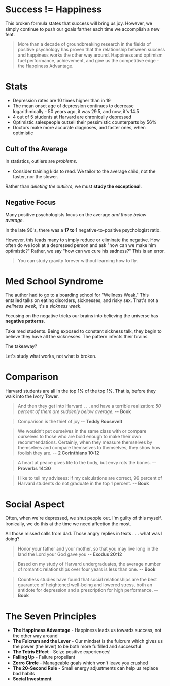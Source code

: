 # Success != Happiness

This broken formula states that success will bring us joy.  However, we simply continue to push our goals farther each time we accomplish a new feat.  

> More than a decade of groundbreaking research in the fields of positive psychology has proven that the relationship between success and happiness works the other way around.  Happiness and optimism fuel performance, achievement, and give us the competitive edge - the Happiness Advantage.

# Stats

* Depression rates are 10 times higher than in 19
* The mean onset age of depression continues to decrease logarithmically - 50 years ago, it was 29.5, and now, it's 14.5
* 4 out of 5 students at Harvard are chronically depressed
* Optimistic salespeople outsell their pessimistic counterparts by 56%
* Doctors make more accurate diagnoses, and faster ones, when optimistic

## Cult of the Average

In statistics, outliers are *problems*.  

* Consider training kids to read.  We tailor to the average child, not the faster, nor the slower.

Rather than *deleting the outliers*, we must **study the exceptional**. 

## Negative Focus 

Many positive psychologists focus on the average *and those below average*.  

In the late 90's, there was a **17 to 1** negative-to-positive psychologist ratio. 

However, this leads many to simply reduce or eliminate the negative.  How often do we look at a depressed person and ask "how can we make him optimistic?"  Rather, we say "how can we cure his sadness?"  This is an error. 

> You can study gravity forever without learning how to fly. 

# Med School Syndrome 

The author had to go to a boarding school for "Wellness Weak."  This entailed talks on eating disorders, sicknesses, and risky sex.  That's not a *wellness week*, it's a *sickness week*. 

Focusing on the negative tricks our brains into believing the universe has **negative patterns**. 

Take med students. Being exposed to constant sickness talk, they begin to believe they have all the sicknesses.  The pattern infects their brains.

The takeaway? 

Let's study what works, not what is broken. 

# Comparison 

Harvard students are all in the top 1% of the top 1%.  That is, before they walk into the Ivory Tower. 

> And then they get into Harvard . . . and have a terrible realization: *50 percent of them are suddenly below average.* 
> -- <b>Book</b>

> Comparison is the thief of joy 
> -- <b>Teddy Roosevelt</b>

> We wouldn’t put ourselves in the same class with or compare ourselves to those who are bold enough to make their own recommendations. Certainly, when they measure themselves by themselves and compare themselves to themselves, they show how foolish they are.
> -- <b>2 Corinthians 10:12</b>

> A heart at peace gives life to the body, but envy rots the bones.
> -- <b>Proverbs 14:30</b>

> I like to tell my advisees: If my calculations are correct, 99 percent of Harvard students do not graduate in the top 1 percent.
> -- <b>Book</b>

# Social Aspect

Often, when we're depressed, we shut people out.  I'm guilty of this myself.  Ironically, we do this at the time we need affection the most. 

All those missed calls from dad.  Those angry replies in texts . . . what was I doing? 

> Honor your father and your mother, so that you may live long in the land the Lord your God gave you 
> -- <b>Exodus 20:12</b>

> Based on my study of Harvard undergraduates, the average number of romantic relationships over four years is less than one.
> -- <b>Book</b>

> Countless studies have found that social relationships are the best guarantee of heightened well-being and lowered stress, both an antidote for depression and a prescription for high performance. 
> -- <b>Book</b>

# The Seven Principles 

* **The Happiness Advantage** - Happiness leads us towards success, not the other way around 
* **The Fulcrum and the Lever** - Our mindset is the fulcrum which gives us the power (the lever) to be both more fulfilled and successful 
* **The Tetris Effect** - Seize positive experiences! 
* **Falling Up** - Failure propellant 
* **Zorro Circle** - Manageable goals which won't leave you crushed 
* **The 20-Second Rule** - Small energy adjustments can help us replace bad habits 
* **Social Investment**



